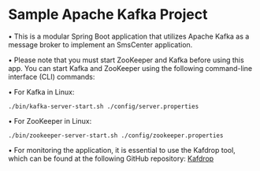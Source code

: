 # Sample Apache Kafka Project
•  This is a modular Spring Boot application that utilizes Apache Kafka as a message broker to implement an SmsCenter application.

•  Please note that you must start ZooKeeper and Kafka before using this app. You can start Kafka and ZooKeeper using 
    the following command-line interface (CLI) commands:

•  For Kafka in Linux:

`./bin/kafka-server-start.sh ./config/server.properties`

•  For ZooKeeper in Linux:

`./bin/zookeeper-server-start.sh ./config/zookeeper.properties`

• For monitoring the application, it is essential to use the Kafdrop tool, 
    which can be found at the following GitHub repository:
[Kafdrop](https://github.com/obsidiandynamics/kafdrop)

